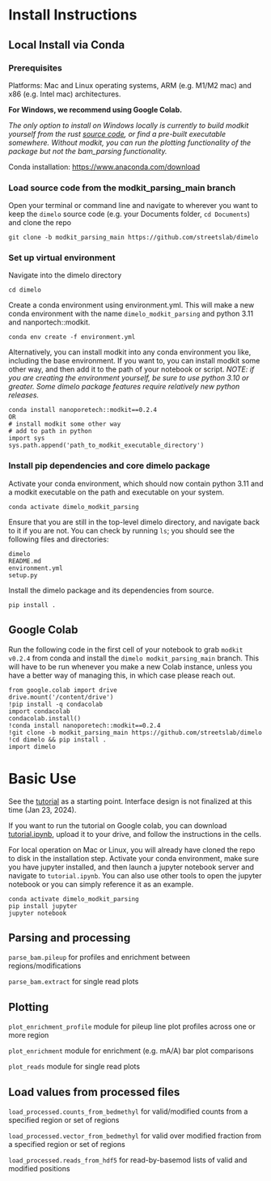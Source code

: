 # Install Instructions
## Local Install via Conda

### Prerequisites

Platforms: Mac and Linux operating systems, ARM (e.g. M1/M2 mac) and x86 (e.g. Intel mac) architectures. 

**For Windows,  we recommend using Google Colab.** 

*The only option to install on Windows locally is currently to build modkit yourself from the rust [source code](https://github.com/nanoporetech/modkit), or find a pre-built executable somewhere. Without modkit, you can run the plotting functionality of the package but not the bam_parsing functionality.*

Conda installation: https://www.anaconda.com/download

### Load source code from the modkit_parsing_main branch

Open your terminal or command line and navigate to wherever you want to keep the `dimelo` source code (e.g. your Documents folder, `cd Documents`) and clone the repo

```
git clone -b modkit_parsing_main https://github.com/streetslab/dimelo
```

### Set up virtual environment

Navigate into the dimelo directory

```
cd dimelo
```

Create a conda environment using environment.yml. This will make a new conda environment with the name `dimelo_modkit_parsing` and python 3.11 and nanportech::modkit.

```
conda env create -f environment.yml
```

Alternatively, you can install modkit into any conda environment you like, including the base environment. If you want to, you can install modkit some other way, and then add it to the path of your notebook or script. *NOTE: if you are creating the environment yourself, be sure to use python 3.10 or greater. Some dimelo package features require relatively new python releases.*

```
conda install nanoporetech::modkit==0.2.4
OR
# install modkit some other way
# add to path in python
import sys
sys.path.append('path_to_modkit_executable_directory')
```

### Install pip dependencies and core dimelo package

Activate your conda environment, which should now contain python 3.11 and a modkit executable on the path and executable on your system.

```
conda activate dimelo_modkit_parsing
```

Ensure that you are still in the top-level dimelo directory, and navigate back to it if you are not. You can check by running `ls`; you should see the following files and directories:

```
dimelo
README.md
environment.yml
setup.py
```

Install the dimelo package and its dependencies from source.

```
pip install .
```

## Google Colab

Run the following code in the first cell of your notebook to grab `modkit v0.2.4` from conda and install the `dimelo modkit_parsing_main` branch. This will have to be run whenever you make a new Colab instance, unless you have a better way of managing this, in which case please reach out.

```
from google.colab import drive
drive.mount('/content/drive')
!pip install -q condacolab
import condacolab
condacolab.install()
!conda install nanoporetech::modkit==0.2.4
!git clone -b modkit_parsing_main https://github.com/streetslab/dimelo
!cd dimelo && pip install .
import dimelo
```

# Basic Use

See the [tutorial](tutorial.ipynb) as a starting point. Interface design is not finalized at this time (Jan 23, 2024).

If you want to run the tutorial on Google colab, you can download [tutorial.ipynb](tutorial.ipynb), upload it to your drive, and follow the instructions in the cells.

For local operation on Mac or Linux, you will already have cloned the repo to disk in the installation step. Activate your conda environment, make sure you have jupyter installed, and then launch a jupyter notebook server and navigate to `tutorial.ipynb`. You can also use other tools to open the jupyter notebook or you can simply reference it as an example.

```
conda activate dimelo_modkit_parsing
pip install jupyter
jupyter notebook
```

## Parsing and processing

`parse_bam.pileup` for profiles and enrichment between regions/modifications

`parse_bam.extract` for single read plots

## Plotting

`plot_enrichment_profile` module for pileup line plot profiles across one or more region

`plot_enrichment` module for enrichment (e.g. mA/A) bar plot comparisons

`plot_reads` module for single read plots

## Load values from processed files

`load_processed.counts_from_bedmethyl` for valid/modified counts from a specified region or set of regions

`load_processed.vector_from_bedmethyl` for valid over modified fraction from a specified region or set of regions

`load_processed.reads_from_hdf5` for read-by-basemod lists of valid and modified positions
